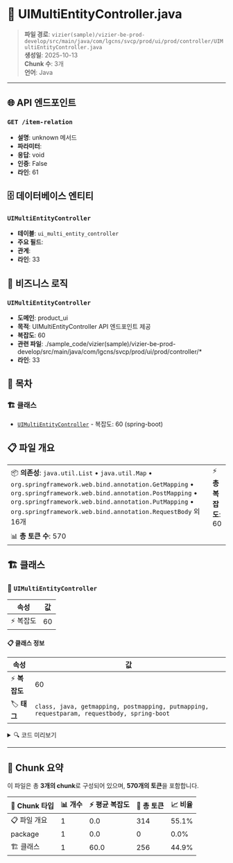 # 📄 UIMultiEntityController.java

> **파일 경로**: `vizier(sample)/vizier-be-prod-develop/src/main/java/com/lgcns/svcp/prod/ui/prod/controller/UIMultiEntityController.java`  
> **생성일**: 2025-10-13  
> **Chunk 수**: 3개  
> **언어**: Java
---

## 🌐 API 엔드포인트

### `GET /item-relation`
- **설명**: unknown 메서드
- **파라미터**: 
- **응답**: void
- **인증**: False
- **라인**: 61


## 🗄️ 데이터베이스 엔티티

### `UIMultiEntityController`
- **테이블**: `ui_multi_entity_controller`
- **주요 필드**: 
- **관계**: 
- **라인**: 33


## 💼 비즈니스 로직

### `UIMultiEntityController`
- **도메인**: product_ui
- **목적**: UIMultiEntityController API 엔드포인트 제공
- **복잡도**: 60
- **관련 파일**: ./sample_code/vizier(sample)/vizier-be-prod-develop/src/main/java/com/lgcns/svcp/prod/ui/prod/controller/*
- **라인**: 33


## 📑 목차

### 🏗️ 클래스
- [`UIMultiEntityController`](#class-uimultientitycontroller) - 복잡도: 60 (spring-boot)

## 📋 파일 개요

| | |
|--|--|
| 📦 **의존성**: `java.util.List` • `java.util.Map` • `org.springframework.web.bind.annotation.GetMapping` • `org.springframework.web.bind.annotation.PostMapping` • `org.springframework.web.bind.annotation.PutMapping` • `org.springframework.web.bind.annotation.RequestBody` 외 16개 | ⚡ **총 복잡도**: 60 |
| 📊 **총 토큰 수**: 570 |  |



## 🏗️ 클래스

### <a id="class-uimultientitycontroller"></a>🎯 `UIMultiEntityController`

| 속성 | 값 |
|------|----|
| ⚡ 복잡도 | 60 |



#### 📋 클래스 정보

| 속성 | 값 |
|------|----|
| ⚡ **복잡도** | 60 || 📍 **라인 범위** | 33-33 |
| 🏷️ **태그** | `class, java, getmapping, postmapping, putmapping, requestparam, requestbody, spring-boot` || 🏗️ **프레임워크** | `spring-boot` |

<details>
<summary>🔍 코드 미리보기</summary>

```java
public class UIMultiEntityController {

	private final UIMultiEntityService uiMultiEntityService;

	@GetMapping(value = "/search-info")
	@Operation(summary = "Multi Entity 검색을 위한 정보 조회", description = "Multi Entity 검색을 위한 정보 조회")
	public List<SelectOptionDto> retrieveSearchInfo() {
		return uiMultiEntityService.retrieveSearchInfo();
	}

	@GetMapping()
	@Operation(summary = "Multi Entity 목록 조회", description = "Multi Entity 목록 조회")
	public PageResult<?> retrieveMultiEntityList(@RequestParam String itemCode,
			@RequestParam(required = false) String entityTypeCode,
			@RequestParam(required = false) String multiEntityCode,
			@RequestParam(required = false) String multiEntityName,
			@RequestParam(required = false) boolean onlyValidDtm,
			@RequestParam(defaultValue = "1", required = false) i...
```

**Chunk 정보**
- 🆔 **ID**: `affe5fb48dec`
- 📍 **라인**: 33-33
- 📊 **토큰**: 256
- 🏷️ **태그**: `class, java, getmapping, postmapping, putmapping...`

</details>

---





## 🧩 Chunk 요약

이 파일은 총 **3개의 chunk**로 구성되어 있으며, **570개의 토큰**을 포함합니다.

| 🧩 Chunk 타입 | 📊 개수 | ⚡ 평균 복잡도 | 📝 총 토큰 | 📈 비율 |
|---------------|--------|-------------|----------|--------|
| 📋 파일 개요 | 1 | 0.0 | 314 | 55.1% |
| package | 1 | 0.0 | 0 | 0.0% |
| 🏗️ 클래스 | 1 | 60.0 | 256 | 44.9% |

